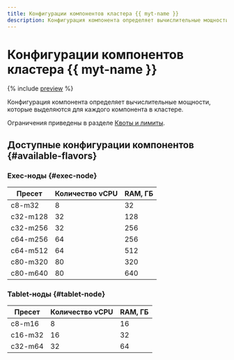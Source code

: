```yaml
---
title: Конфигурации компонентов кластера {{ myt-name }}
description: Конфигурация компонента определяет вычислительные мощности, которые выделяются для каждого компонента в кластере {{ myt-name }}.
---
```


# Конфигурации компонентов кластера {{ myt-name }}

{% include [preview](../../_includes/managed-ytsaurus/note-preview.md) %}

Конфигурация компонента определяет вычислительные мощности, которые выделяются для каждого компонента в кластере.

Ограничения приведены в разделе [Квоты и лимиты](limits.md).

## Доступные конфигурации компонентов {#available-flavors}

### Exec-ноды {#exec-node}

| Пресет | Количество vCPU | RAM, ГБ |
|--------|-----------------|---------|
| c8-m32 | 8 | 32 |
| c32-m128 | 32 | 128 |
| c32-m256 | 32 | 256 |
| c64-m256 | 64 | 256 |
| c64-m512 | 64 | 512 |
| c80-m320 | 80 | 320 |
| c80-m640 | 80 | 640 |

### Tablet-ноды {#tablet-node}

| Пресет | Количество vCPU | RAM, ГБ |
|--------|-----------------|---------|
| c8-m16 | 8 | 16 |
| c16-m32 | 16 | 32 |
| c32-m64 | 32 | 64 |
